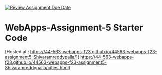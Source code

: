 [![Review Assignment Due Date](https://classroom.github.com/assets/deadline-readme-button-24ddc0f5d75046c5622901739e7c5dd533143b0c8e959d652212380cedb1ea36.svg)](https://classroom.github.com/a/7kKA03Up)
# WebApps-Assignment-5 Starter Code

[Hosted at :  https://44-563-webapps-f23.github.io/44563-webapps-f23-assignment5-Shivaramreddypalla/]( https://44-563-webapps-f23.github.io/44563-webapps-f23-assignment5-Shivaramreddypalla/cities.html)